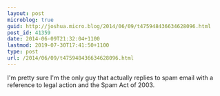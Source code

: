 ```yaml
---
layout: post
microblog: true
guid: http://joshua.micro.blog/2014/06/09/t475948436634628096.html
post_id: 41359
date: 2014-06-09T21:32:04+1100
lastmod: 2019-07-30T17:41:50+1100
type: post
url: /2014/06/09/t475948436634628096.html
---
```

I'm pretty sure I'm the only guy that actually replies to spam email with a reference to legal action and the Spam Act of 2003.
